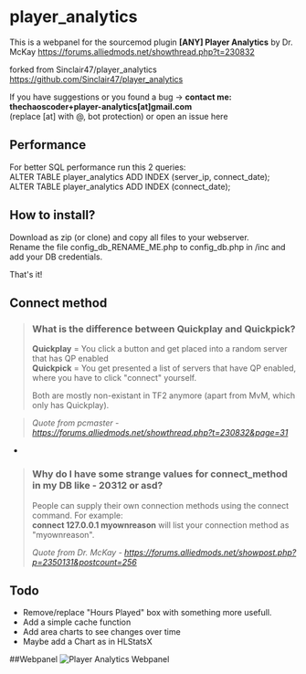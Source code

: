 # player_analytics
This is a webpanel for the sourcemod plugin **[ANY] Player Analytics** by Dr. McKay
https://forums.alliedmods.net/showthread.php?t=230832

forked from Sinclair47/player_analytics https://github.com/Sinclair47/player_analytics 

If you have suggestions or you found a bug -> **contact me: thechaoscoder+player-analytics[at]gmail.com**  
(replace [at] with @, bot protection) or open an issue here

## Performance
For better SQL performance run this 2 queries:  
ALTER TABLE player_analytics ADD INDEX (server_ip, connect_date);  
ALTER TABLE player_analytics ADD INDEX (connect_date);

## How to install?
Download as zip (or clone) and copy all files to your webserver.  
Rename the file config_db_RENAME_ME.php to config_db.php in /inc and add your DB credentials.  
 
That's it!

## Connect method
> ### What is the difference between Quickplay and Quickpick?
> **Quickplay** = You click a button and get placed into a random server that has QP enabled  
> **Quickpick** = You get presented a list of servers that have QP enabled, where you have to click "connect" yourself.
> 
> Both are mostly non-existant in TF2 anymore (apart from MvM, which only has Quickplay).

> _Quote from pcmaster - https://forums.alliedmods.net/showthread.php?t=230832&page=31_

-
> ### Why do I have some strange values for connect_method in my DB like - 20312 or asd?
> People can supply their own connection methods using the connect command. For example:  
> **connect 127.0.0.1 myownreason** 
> will list your connection method as "myownreason".
> 
> _Quote from Dr. McKay - https://forums.alliedmods.net/showpost.php?p=2350131&postcount=256_

## Todo
* Remove/replace "Hours Played" box with something more usefull.
* Add a simple cache function
* Add area charts to see changes over time
* Maybe add a Chart as in HLStatsX

##Webpanel
![Player Analytics Webpanel](https://raw.githubusercontent.com/theChaosCoder/player_analytics/master/player_analytics.png)

